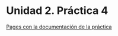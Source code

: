 # Unidad 2. Práctica 4

[Pages con la documentación de la práctica](https://albert0pb.github.io/PerezBernabeu_Alberto_DAW_UD2_P4/)
